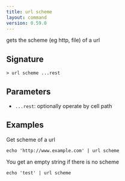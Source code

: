 ```yaml
---
title: url scheme
layout: command
version: 0.59.0
---
```


gets the scheme (eg http, file) of a url

## Signature

```> url scheme ...rest```

## Parameters

 -  `...rest`: optionally operate by cell path

## Examples

Get scheme of a url
```shell
echo 'http://www.example.com' | url scheme
```

You get an empty string if there is no scheme
```shell
echo 'test' | url scheme
```


